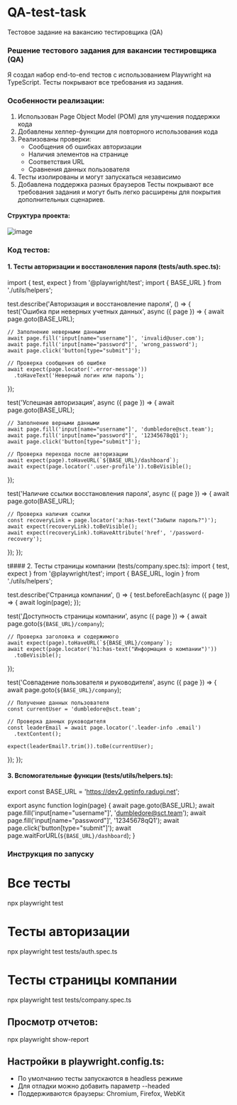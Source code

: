 # QA-test-task
Тестовое задание на вакансию тестировщика (QA)

### Решение тестового задания для вакансии тестировщика (QA)
Я создал набор end-to-end тестов с использованием Playwright на TypeScript. Тесты покрывают все требования из задания.
### Особенности реализации:
1. Использован Page Object Model (POM) для улучшения поддержки кода
2. Добавлены хелпер-функции для повторного использования кода
3. Реализованы проверки:
   - Сообщения об ошибках авторизации
   - Наличия элементов на странице
   - Соответствия URL
   - Сравнения данных пользователя
4. Тесты изолированы и могут запускаться независимо
5. Добавлена поддержка разных браузеров
Тесты покрывают все требования задания и могут быть легко расширены для покрытия дополнительных сценариев.
#### Структура проекта:
![image](https://github.com/user-attachments/assets/09fef0e9-6b86-41e1-82e4-2afd60ce19a7)

### Код тестов:

#### 1. Тесты авторизации и восстановления пароля (tests/auth.spec.ts):

import { test, expect } from '@playwright/test';
import { BASE_URL } from './utils/helpers';

test.describe('Авторизация и восстановление пароля', () => {
  test('Ошибка при неверных учетных данных', async ({ page }) => {
    await page.goto(BASE_URL);
    
    // Заполнение неверными данными
    await page.fill('input[name="username"]', 'invalid@user.com');
    await page.fill('input[name="password"]', 'wrong_password');
    await page.click('button[type="submit"]');
    
    // Проверка сообщения об ошибке
    await expect(page.locator('.error-message'))
      .toHaveText('Неверный логин или пароль');
  });

  test('Успешная авторизация', async ({ page }) => {
    await page.goto(BASE_URL);
    
    // Заполнение верными данными
    await page.fill('input[name="username"]', 'dumbledore@sct.team');
    await page.fill('input[name="password"]', '12345678qQ1');
    await page.click('button[type="submit"]');
    
    // Проверка перехода после авторизации
    await expect(page).toHaveURL(`${BASE_URL}/dashboard`);
    await expect(page.locator('.user-profile')).toBeVisible();
  });

  test('Наличие ссылки восстановления пароля', async ({ page }) => {
    await page.goto(BASE_URL);
    
    // Проверка наличия ссылки
    const recoveryLink = page.locator('a:has-text("Забыли пароль?")');
    await expect(recoveryLink).toBeVisible();
    await expect(recoveryLink).toHaveAttribute('href', '/password-recovery');
  });
});

t#### 2. Тесты страницы компании (tests/company.spec.ts):
import { test, expect } from '@playwright/test';
import { BASE_URL, login } from './utils/helpers';

test.describe('Страница компании', () => {
  test.beforeEach(async ({ page }) => {
    await login(page);
  });

  test('Доступность страницы компании', async ({ page }) => {
    await page.goto(`${BASE_URL}/company`);
    
    // Проверка заголовка и содержимого
    await expect(page).toHaveURL(`${BASE_URL}/company`);
    await expect(page.locator('h1:has-text("Информация о компании")'))
      .toBeVisible();
  });

  test('Совпадение пользователя и руководителя', async ({ page }) => {
    await page.goto(`${BASE_URL}/company`);
    
    // Получение данных пользователя
    const currentUser = 'dumbledore@sct.team';
    
    // Проверка данных руководителя
    const leaderEmail = await page.locator('.leader-info .email')
      .textContent();
    
    expect(leaderEmail?.trim()).toBe(currentUser);
  });
});


#### 3. Вспомогательные функции (tests/utils/helpers.ts):
export const BASE_URL = 'https://dev2.getinfo.radugi.net';

export async function login(page) {
  await page.goto(BASE_URL);
  await page.fill('input[name="username"]', 'dumbledore@sct.team');
  await page.fill('input[name="password"]', '12345678qQ1');
  await page.click('button[type="submit"]');
  await page.waitForURL(`${BASE_URL}/dashboard`);
}
### Инструкция по запуску

# Все тесты
npx playwright test

# Тесты авторизации
npx playwright test tests/auth.spec.ts

# Тесты страницы компании
npx playwright test tests/company.spec.ts

## Просмотр отчетов:
npx playwright show-report

## Настройки в playwright.config.ts:
- По умолчанию тесты запускаются в headless режиме
- Для отладки можно добавить параметр --headed
- Поддерживаются браузеры: Chromium, Firefox, WebKit
```










